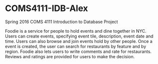 # COMS4111-IDB-Alex
Spring 2016 COMS 4111 Introduction to Database Project

Foodie is a service for people to hold events and dine together in NYC. Users can create events, specifying event tile, description, event date and time. Users can also browse and join events hold by other people. Once a event is created, the user can search for restaurants by feature and by region. Foodie also lets users to write comments and rate for restaurants. Reviews and ratings are provided for users to make the decision.

